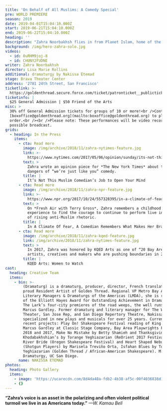 ```yaml
---
title: 'On Behalf of All Muslims: A Comedy Special'
pre: WORLD PREMIERE
season: 2019
date: 2019-04-01T15:04:10.000Z
start: 2019-06-21T15:04:10.000Z
end: 2019-06-22T15:04:10.000Z
heading: ''
description: "Zahra Noorbakhsh flies in from Planet Islam, home of the Muslim world, to speak on behalf of her people, all 1.8 whoever-billion of them. Growing up, Zahra’s never felt like enough of anything to be speaking on behalf of anyone, and most days she doesn’t even feel smart enough to be Muslim! But that’s precisely why she’s got this show. In her 15-year career in stand-up, she’s been a walking Q&A. So, for two nights in June, she’s taking the stage to definitively answer the questions that she has. In her signature inquisitive and unapologetic style, Zahra takes us on an adventure you can’t afford to miss.\r\n\nFollowing two years of development, Iranian American comedian and co-host of internationally acclaimed podcast, #GoodMuslimBadMuslim – a “must listen” by Oprah Magazine – Zahra will perform the world premiere of her hour-long comedy special. Directed by Lisa Marie Rollins, one of 10 artists honored by KQED Arts’s Bay Brilliant series in 2018, and dramturgy by Award-winning Iranian American dramaturg, Nakissa Etemad."
background: /img/hero-zahra-solo.jpg
videos:
  - id: 0uRHM9joj-8
  - id: CHUNY2FUDNE
writer: Zahra Noorbakhsh
director: Lisa Marie Rollins
additional: dramaturgy by Nakissa Etemad
stage: Brava Theater Center
address: '2781 24th Street, San Francisco'
ticketlink: >-
  https://goldenthread.secure.force.com/ticket/patronticket__publicticketapp#/events/a0Sf1000006r1LPEAY
ticketinfo: |
  $25 General Admission | $50 Friend of the Arts
misc: >
  30% off General Admission tickets for groups of 10 or more!<br />Contact
  [boxoffice@goldenthread.org](mailto:boxoffice@goldenthread.org) to place your
  order.<br /><br />Please note: These performances will be video recorded for
  possible broadcast.
grids:
  - heading: In the Press
    items:
      - cta: Read more
        image: /img/archive/2018/11/zahra-nytimes-feature.jpg
        link: >-
          https://www.nytimes.com/2017/05/06/opinion/sunday/its-not-this-muslim-comedians-job-to-open-your-mind.html
        text: >
          Zahra wrote an opinion piece for *The New York Times* about the
          dangers of “we’re just like you” comedy.
        title: |
          It’s Not This Muslim Comedian’s Job to Open Your Mind
      - cta: Read more
        image: /img/archive/2018/11/zahra-npr-feature.jpg
        link: >-
          https://www.npr.org/2017/10/24/557328395/in-a-climate-of-fear-a-comedian-remembers-what-makes-her-brave
        text: >
          On *Fresh Air with Terry Gross*, Zahra remembers a childhood
          experience to find the courage to continue to perform live in the face
          of rising anti-Muslim rhetoric.
        title: |
          In A Climate Of Fear, A Comedian Remembers What Makes Her Brave
      - cta: Read more
        image: /img/archive/2018/11/zahra-kqed-feature.jpg
        link: /img/archive/2018/11/zahra-nytimes-feature.jpg
        text: >
          In 2017, Zahra was honored by KQED Arts as one of “20 Bay Area women
          artists, creatives and makers who are pushing boundaries in 2017.”
        title: |
          KQED Arts: Women to Watch
cast:
  heading: Creative Team
  items:
    - bio: >-
        (Dramaturg) is a dramaturg, producer, director, French translator, and
        proud Resident Artist of Golden Thread. Regional VP Metro Bay Area for
        Literary Managers & Dramaturgs of the Americas (LMDA), she is recipient
        of the Elliott Hayes Award for Outstanding Achievement in Dramaturgy for
        The Lark’s four-city premieres of the road weeps, the well runs dry by
        Marcus Gardley. Former dramaturg and literary manager for The Wilma
        Theater, San Jose Rep, and San Diego Repertory Theatre, Nakissa has
        specialized in new plays and musicals for over 25 years. Current and
        recent projects: Play On! Shakespeare Festival reading of King Lear by
        Marcus Gardley at Classic Stage Company, Bay Area Playwrights Festivals
        2018 and 2017, Make No Mistake by Betty Shamieh and Thanksgiving at
        Khodabakhshian’s by Torange Yeghiazarian (ReOrient 2017 Festival), The
        River Bride (Oregon Shakespeare Festival) and Heart Shaped Nebula
        (Shotgun Players) by Marisela Treviño Orta, Isfahan Blues by Torange
        Yeghiazarian (Golden Thread / African-American Shakespeare). M.F.A. in
        Dramaturgy, UC San Diego.
      name: NAKISSA ETEMAD
photos:
  heading: Photo Gallery
  items:
    - image: 'https://ucarecdn.com/8d4da48a-fdb2-4b38-af5c-00f4036838d1/'
    - {}
---
```


**“Zahra’s voice is an asset in the polarizing and often violent political turmoil we live in as Americans today.”** *—W. Kamau Bell*
